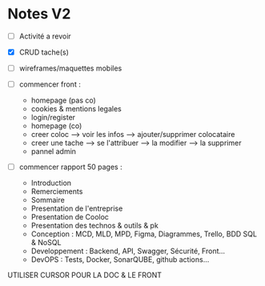 # Notes V2

- [ ] Activité a revoir
- [x] CRUD tache(s)
- [ ] wireframes/maquettes mobiles
- [ ] commencer front :

  - homepage (pas co)
  - cookies & mentions legales
  - login/register
  - homepage (co)
  - creer coloc --> voir les infos --> ajouter/supprimer colocataire
  - creer une tache --> se l'attribuer --> la modifier --> la supprimer
  - pannel admin

- [ ] commencer rapport 50 pages :
  - Introduction
  - Remerciements
  - Sommaire
  - Presentation de l'entreprise
  - Presentation de Cooloc
  - Presentation des technos & outils & pk
  - Conception : MCD, MLD, MPD, Figma, Diagrammes, Trello, BDD SQL & NoSQL
  - Developpement : Backend, API, Swagger, Sécurité, Front...
  - DevOPS : Tests, Docker, SonarQUBE, github actions...

UTILISER CURSOR POUR LA DOC & LE FRONT

